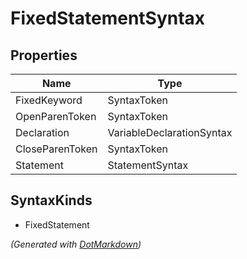 # FixedStatementSyntax

## Properties

| Name            | Type                      |
| --------------- | ------------------------- |
| FixedKeyword    | SyntaxToken               |
| OpenParenToken  | SyntaxToken               |
| Declaration     | VariableDeclarationSyntax |
| CloseParenToken | SyntaxToken               |
| Statement       | StatementSyntax           |

## SyntaxKinds

* FixedStatement

*\(Generated with [DotMarkdown](http://github.com/JosefPihrt/DotMarkdown)\)*